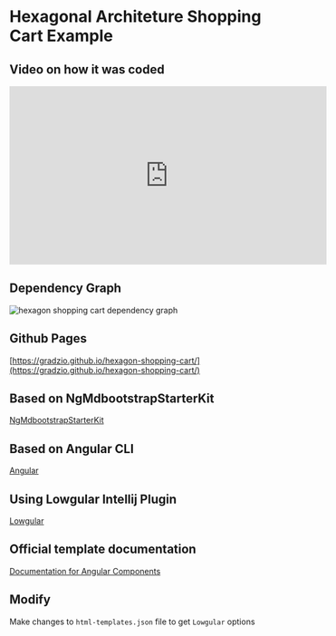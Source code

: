 # Hexagonal Architeture Shopping Cart Example

## Video on how it was coded

<iframe width="560" height="315" src="https://www.youtube.com/embed/5QpB_s0j4Z0" title="YouTube video player" frameborder="0" allow="accelerometer; autoplay; clipboard-write; encrypted-media; gyroscope; picture-in-picture" allowfullscreen></iframe>

## Dependency Graph

<img src="https://s3.amazonaws.com/lowgular.io/REPO+DOCUMENTATION+/shopping-cart-whole.png" alt="hexagon shopping cart dependency graph">

## Github Pages

[https://gradzio.github.io/hexagon-shopping-cart/](https://gradzio.github.io/hexagon-shopping-cart/)

## Based on NgMdbootstrapStarterKit

[NgMdbootstrapStarterKit](https://github.com/Lowgular/ng-mdbootstrap-starter-kit)

## Based on Angular CLI

[Angular](https://www.angular.io)

## Using Lowgular Intellij Plugin

[Lowgular](https://lowgular.github.io/extension-documentation)

## Official template documentation

[Documentation for Angular Components](https://ng-demo.mdbootstrap.com/main)

## Modify

Make changes to `html-templates.json` file to get `Lowgular` options

